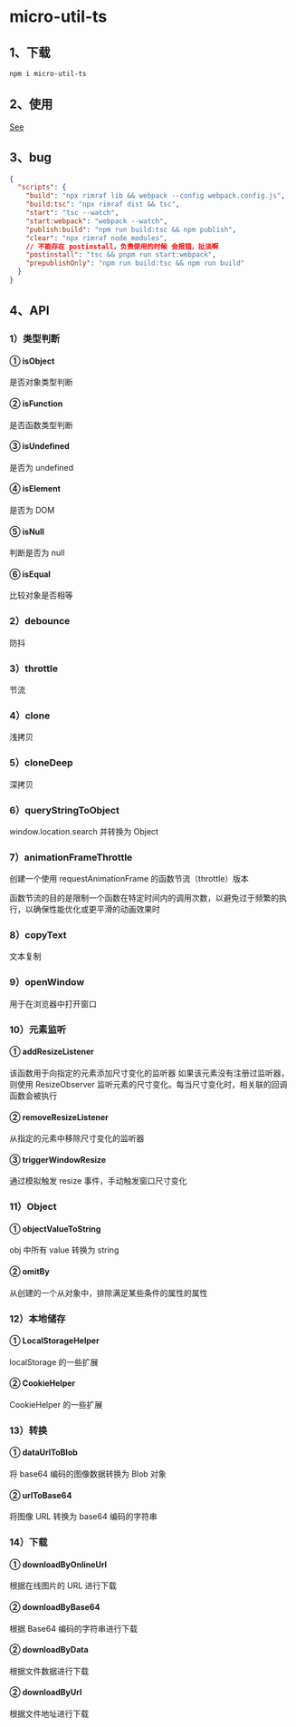 # micro-util-ts

## 1、下载

```bash
npm i micro-util-ts
```

## 2、使用

[See](https://github.com/Not-have/micro-tools/tree/main/packages-utils/stories)

## 3、bug

```json
{
  "scripts": {
    "build": "npx rimraf lib && webpack --config webpack.config.js",
    "build:tsc": "npx rimraf dist && tsc",
    "start": "tsc --watch",
    "start:webpack": "webpack --watch",
    "publish:build": "npm run build:tsc && npm publish",
    "clear": "npx rimraf node_modules",
    // 不能存在 postinstall，负责使用的时候 会报错，扯淡啊
    "postinstall": "tsc && pnpm run start:webpack",
    "prepublishOnly": "npm run build:tsc && npm run build"
  }
}
```

## 4、API

### 1）类型判断

#### ① isObject

是否对象类型判断

#### ② isFunction

是否函数类型判断

#### ③ isUndefined

是否为 undefined

#### ④ isElement

是否为 DOM

#### ⑤ isNull

判断是否为 null

#### ⑥ isEqual

比较对象是否相等

### 2）debounce

防抖

### 3）throttle

节流

### 4）clone

浅拷贝

### 5）cloneDeep

深拷贝

### 6）queryStringToObject

window.location.search 并转换为 Object

### 7）animationFrameThrottle

创建一个使用 requestAnimationFrame 的函数节流（throttle）版本

函数节流的目的是限制一个函数在特定时间内的调用次数，以避免过于频繁的执行，以确保性能优化或更平滑的动画效果时

### 8）copyText

文本复制

### 9）openWindow

用于在浏览器中打开窗口

### 10）元素监听

#### ① addResizeListener

该函数用于向指定的元素添加尺寸变化的监听器
如果该元素没有注册过监听器，则使用 ResizeObserver 监听元素的尺寸变化。每当尺寸变化时，相关联的回调函数会被执行

#### ② removeResizeListener

从指定的元素中移除尺寸变化的监听器

#### ③ triggerWindowResize

通过模拟触发 resize 事件，手动触发窗口尺寸变化

### 11）Object

#### ① objectValueToString

obj 中所有 value 转换为 string

#### ② omitBy

从创建的一个从对象中，排除满足某些条件的属性的属性

### 12）本地储存

#### ① LocalStorageHelper

localStorage 的一些扩展

#### ② CookieHelper

CookieHelper 的一些扩展

### 13）转换

#### ① dataUrlToBlob

将 base64 编码的图像数据转换为 Blob 对象

#### ② urlToBase64

将图像 URL 转换为 base64 编码的字符串

### 14）下载

#### ① downloadByOnlineUrl

根据在线图片的 URL 进行下载

#### ② downloadByBase64

根据 Base64 编码的字符串进行下载

#### ② downloadByData

根据文件数据进行下载

#### ② downloadByUrl

根据文件地址进行下载

